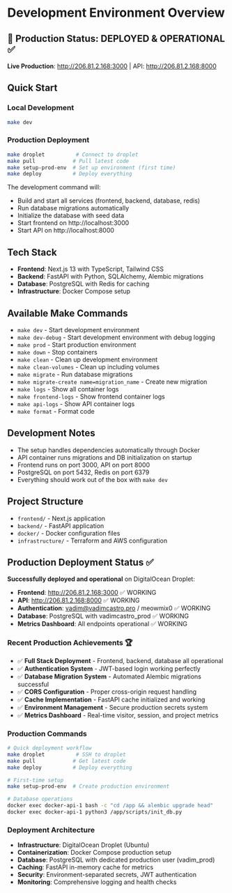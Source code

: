 # Development Environment Overview

## 🎉 Production Status: DEPLOYED & OPERATIONAL ✅

**Live Production**: http://206.81.2.168:3000 | API: http://206.81.2.168:8000

## Quick Start

### Local Development
```bash
make dev
```

### Production Deployment
```bash
make droplet          # Connect to droplet
make pull            # Pull latest code  
make setup-prod-env  # Set up environment (first time)
make deploy          # Deploy everything
```

The development command will:
- Build and start all services (frontend, backend, database, redis)
- Run database migrations automatically 
- Initialize the database with seed data
- Start frontend on http://localhost:3000
- Start API on http://localhost:8000

## Tech Stack
- **Frontend**: Next.js 13 with TypeScript, Tailwind CSS
- **Backend**: FastAPI with Python, SQLAlchemy, Alembic migrations
- **Database**: PostgreSQL with Redis for caching
- **Infrastructure**: Docker Compose setup

## Available Make Commands
- `make dev` - Start development environment
- `make dev-debug` - Start development environment with debug logging
- `make prod` - Start production environment
- `make down` - Stop containers
- `make clean` - Clean up development environment
- `make clean-volumes` - Clean up including volumes
- `make migrate` - Run database migrations
- `make migrate-create name=migration_name` - Create new migration
- `make logs` - Show all container logs
- `make frontend-logs` - Show frontend container logs
- `make api-logs` - Show API container logs
- `make format` - Format code

## Development Notes
- The setup handles dependencies automatically through Docker
- API container runs migrations and DB initialization on startup
- Frontend runs on port 3000, API on port 8000
- PostgreSQL on port 5432, Redis on port 6379
- Everything should work out of the box with `make dev`

## Project Structure
- `frontend/` - Next.js application
- `backend/` - FastAPI application
- `docker/` - Docker configuration files
- `infrastructure/` - Terraform and AWS configuration

## Production Deployment Status ✅

**Successfully deployed and operational** on DigitalOcean Droplet:
- **Frontend**: http://206.81.2.168:3000 ✅ WORKING
- **API**: http://206.81.2.168:8000 ✅ WORKING
- **Authentication**: vadim@vadimcastro.pro / meowmix0 ✅ WORKING
- **Database**: PostgreSQL with vadimcastro_prod ✅ WORKING
- **Metrics Dashboard**: All endpoints operational ✅ WORKING

### Recent Production Achievements 🏆
- ✅ **Full Stack Deployment** - Frontend, backend, database all operational
- ✅ **Authentication System** - JWT-based login working perfectly
- ✅ **Database Migration System** - Automated Alembic migrations successful  
- ✅ **CORS Configuration** - Proper cross-origin request handling
- ✅ **Cache Implementation** - FastAPI cache initialized and working
- ✅ **Environment Management** - Secure production secrets system
- ✅ **Metrics Dashboard** - Real-time visitor, session, and project metrics

### Production Commands
```bash
# Quick deployment workflow
make droplet          # SSH to droplet
make pull            # Get latest code
make deploy          # Deploy everything

# First-time setup
make setup-prod-env  # Create production environment

# Database operations  
docker exec docker-api-1 bash -c "cd /app && alembic upgrade head"
docker exec docker-api-1 python3 /app/scripts/init_db.py
```

### Deployment Architecture
- **Infrastructure**: DigitalOcean Droplet (Ubuntu)
- **Containerization**: Docker Compose production setup
- **Database**: PostgreSQL with dedicated production user (vadim_prod)
- **Caching**: FastAPI in-memory cache for metrics
- **Security**: Environment-separated secrets, JWT authentication
- **Monitoring**: Comprehensive logging and health checks